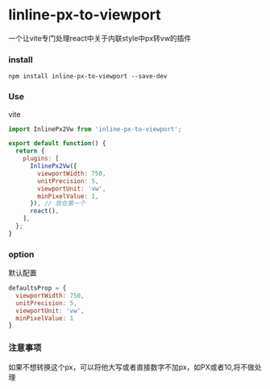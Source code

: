 # linline-px-to-viewport
一个让vite专门处理react中关于内联style中px转vw的插件


### install

```npm
npm install inline-px-to-viewport --save-dev
```

### Use

vite

```javascript
import InlinePx2Vw from 'inline-px-to-viewport';

export default function() {
  return {
    plugins: [
      InlinePx2Vw({
        viewportWidth: 750,
        unitPrecision: 5,
        viewportUnit: 'vw',
        minPixelValue: 1,
      }), // 放在第一个
      react(),
    ],
  };
}

```

### option
默认配置
```javascript
defaultsProp = {
  viewportWidth: 750,
  unitPrecision: 5,
  viewportUnit: 'vw',
  minPixelValue: 1
}
```

### 注意事项

如果不想转换这个px，可以将他大写或者直接数字不加px，如PX或者10,将不做处理
